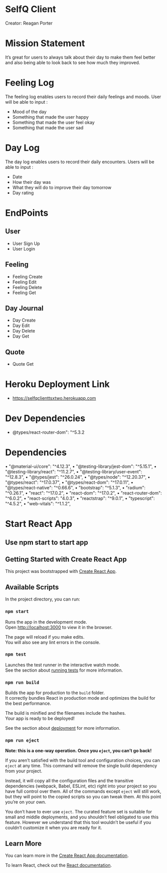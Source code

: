 # SelfQ Client

Creator: Reagan Porter

# Mission Statement

It’s great for users to always talk about their day to make them feel better and also being able to look back to see how much they improved.

# Feeling Log 

The feeling log enables users to record their daily feelings and moods. User will be able to input :

* Mood of the day 
* Something that made the user happy 
* Something that made the user feel okay 
* Something that made the user sad 

# Day Log 

The day log enables users to record their daily encounters. Users will be able to input :

* Date
* How their day was 
* What they will do to improve their day tomorrow
* Day rating

# EndPoints

## User

* User Sign Up
* User Login

## Feeling 

* Feeling Create
* Feeling Edit 
* Feeling Delete
* Feeling Get

## Day Journal

* Day Create
* Day Edit 
* Day Delete
* Day Get

## Quote

* Quote Get

# Heroku Deployment Link

* https://selfqclienttsxtwo.herokuapp.com

# Dev Dependencies

* @types/react-router-dom": "^5.3.2

# Dependencies

• "@material-ui/core": "^4.12.3",
• "@testing-library/jest-dom": "^5.15.1",
• "@testing-library/react": "^11.2.7",
• "@testing-library/user-event": "^12.8.3",
• "@types/jest": "^26.0.24",
• "@types/node": "^12.20.37",
• "@types/react": "^17.0.37",
• "@types/react-dom": "^17.0.11",
• "@types/react-native": "^0.66.6",
• "bootstrap": "^5.1.3",
• "radium": "^0.26.1",
• "react": "^17.0.2",
• "react-dom": "^17.0.2",
• "react-router-dom": "^6.0.2",
• "react-scripts": "4.0.3",
• "reactstrap": "^9.0.1",
• "typescript": "^4.5.2",
• "web-vitals": "^1.1.2",

# Start React App

## Use npm start to start app


## Getting Started with Create React App

This project was bootstrapped with [Create React App](https://github.com/facebook/create-react-app).

## Available Scripts

In the project directory, you can run:

### `npm start`

Runs the app in the development mode.\
Open [http://localhost:3000](http://localhost:3000) to view it in the browser.

The page will reload if you make edits.\
You will also see any lint errors in the console.

### `npm test`

Launches the test runner in the interactive watch mode.\
See the section about [running tests](https://facebook.github.io/create-react-app/docs/running-tests) for more information.

### `npm run build`

Builds the app for production to the `build` folder.\
It correctly bundles React in production mode and optimizes the build for the best performance.

The build is minified and the filenames include the hashes.\
Your app is ready to be deployed!

See the section about [deployment](https://facebook.github.io/create-react-app/docs/deployment) for more information.

### `npm run eject`

**Note: this is a one-way operation. Once you `eject`, you can’t go back!**

If you aren’t satisfied with the build tool and configuration choices, you can `eject` at any time. This command will remove the single build dependency from your project.

Instead, it will copy all the configuration files and the transitive dependencies (webpack, Babel, ESLint, etc) right into your project so you have full control over them. All of the commands except `eject` will still work, but they will point to the copied scripts so you can tweak them. At this point you’re on your own.

You don’t have to ever use `eject`. The curated feature set is suitable for small and middle deployments, and you shouldn’t feel obligated to use this feature. However we understand that this tool wouldn’t be useful if you couldn’t customize it when you are ready for it.

## Learn More

You can learn more in the [Create React App documentation](https://facebook.github.io/create-react-app/docs/getting-started).

To learn React, check out the [React documentation](https://reactjs.org/).
